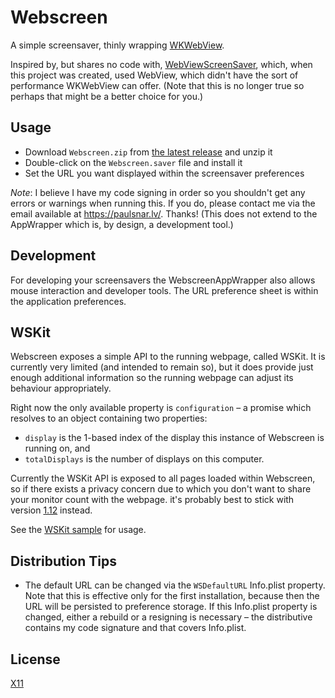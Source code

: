 # Webscreen

A simple screensaver, thinly wrapping [WKWebView][].

Inspired by, but shares no code with, [WebViewScreenSaver][], which, when this
project was created, used WebView, which didn't have the sort of performance
WKWebView can offer. (Note that this is no longer true so perhaps that might be
a better choice for you.)

[WKWebView]: https://developer.apple.com/documentation/webkit/wkwebview
[WebViewScreenSaver]: https://github.com/liquidx/webviewscreensaver

## Usage

* Download `Webscreen.zip` from [the latest release][] and unzip it
* Double-click on the `Webscreen.saver` file and install it
* Set the URL you want displayed within the screensaver preferences

[the latest release]: https://github.com/paulsnar/webscreen/releases/latest

*Note*: I believe I have my code signing in order so you shouldn't get any
errors or warnings when running this. If you do, please contact me via the email
available at <https://paulsnar.lv/>. Thanks! (This does not extend to the
AppWrapper which is, by design, a development tool.)

## Development

For developing your screensavers the WebscreenAppWrapper also allows
mouse interaction and developer tools. The URL preference sheet is
within the application preferences.

## WSKit

Webscreen exposes a simple API to the running webpage, called WSKit. It is
currently very limited (and intended to remain so), but it does provide
just enough additional information so the running webpage can adjust its
behaviour appropriately.

Right now the only available property is `configuration` – a promise which
resolves to an object containing two properties:

* `display` is the 1-based index of the display this instance of Webscreen
  is running on, and
* `totalDisplays` is the number of displays on this computer.

Currently the WSKit API is exposed to all pages loaded within Webscreen, so
if there exists a privacy concern due to which you don't want to share your
monitor count with the webpage. it's probably best to stick with version
[1.12][] instead.

See the [WSKit sample](./samples/wskit.html) for usage.

[1.12]: https://github.com/paulsnar/webscreen/releases/tag/v1.12

## Distribution Tips

* The default URL can be changed via the `WSDefaultURL` Info.plist property.
  Note that this is effective only for the first installation, because then
  the URL will be persisted to preference storage. If this Info.plist property
  is changed, either a rebuild or a resigning is necessary – the distributive
  contains my code signature and that covers Info.plist.

## License

[X11](./LICENSE.txt)
